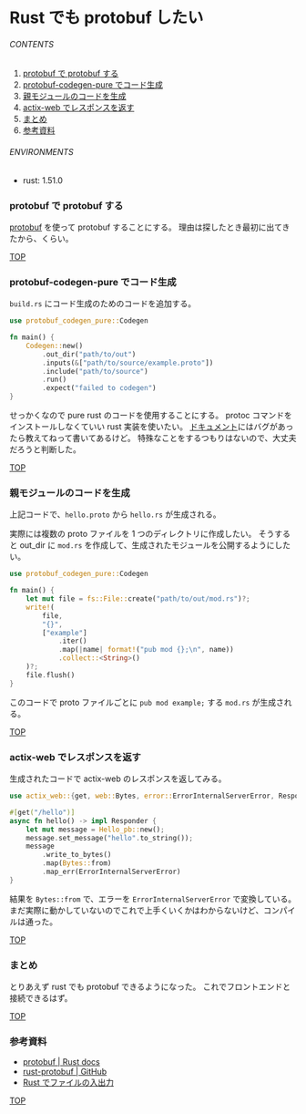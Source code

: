 # Rust でも protobuf したい

<a id="top"></a>

###### CONTENTS

1. [protobuf で protobuf する](#protobuf)
1. [protobuf-codegen-pure でコード生成](#codegen)
1. [親モジュールのコードを生成](#module-index)
1. [actix-web でレスポンスを返す](#response-actix-web)
1. [まとめ](#postscript)
1. [参考資料](#reference)

###### ENVIRONMENTS

-   rust: 1.51.0

<a id="protobuf"></a>

### protobuf で protobuf する

[protobuf](https://docs.rs/protobuf/2.23.0/protobuf/) を使って protobuf することにする。
理由は探したとき最初に出てきたから、くらい。

[TOP](#top)
<a id="codegen"></a>

### protobuf-codegen-pure でコード生成

`build.rs` にコード生成のためのコードを追加する。

```rust
use protobuf_codegen_pure::Codegen

fn main() {
    Codegen::new()
        .out_dir("path/to/out")
        .inputs(&["path/to/source/example.proto"])
        .include("path/to/source")
        .run()
        .expect("failed to codegen")
}
```

せっかくなので pure rust のコードを使用することにする。
protoc コマンドをインストールしなくていい rust 実装を使いたい。
[ドキュメント](https://github.com/stepancheg/rust-protobuf/tree/master/protobuf-codegen-pure)にはバグがあったら教えてねって書いてあるけど。
特殊なことをするつもりはないので、大丈夫だろうと判断した。

[TOP](#top)
<a id="module-index"></a>

### 親モジュールのコードを生成

上記コードで、`hello.proto` から `hello.rs` が生成される。

実際には複数の proto ファイルを 1 つのディレクトリに作成したい。
そうすると out_dir に `mod.rs` を作成して、生成されたモジュールを公開するようにしたい。

```rust
use protobuf_codegen_pure::Codegen

fn main() {
    let mut file = fs::File::create("path/to/out/mod.rs")?;
    write!(
        file,
        "{}",
        ["example"]
            .iter()
            .map(|name| format!("pub mod {};\n", name))
            .collect::<String>()
    )?;
    file.flush()
}
```

このコードで proto ファイルごとに `pub mod example;` する `mod.rs` が生成される。

[TOP](#top)
<a id="response-actix-web"></a>

### actix-web でレスポンスを返す

生成されたコードで actix-web のレスポンスを返してみる。

```rust
use actix_web::{get, web::Bytes, error::ErrorInternalServerError, Responder};

#[get("/hello")]
async fn hello() -> impl Responder {
    let mut message = Hello_pb::new();
    message.set_message("hello".to_string());
    message
        .write_to_bytes()
        .map(Bytes::from)
        .map_err(ErrorInternalServerError)
}
```

結果を `Bytes::from` で、エラーを `ErrorInternalServerError` で変換している。
まだ実際に動かしていないのでこれで上手くいくかはわからないけど、コンパイルは通った。

[TOP](#top)
<a id="postscript"></a>

### まとめ

とりあえず rust でも protobuf できるようになった。
これでフロントエンドと接続できるはず。

[TOP](#top)
<a id="reference"></a>

### 参考資料

-   [protobuf | Rust docs](https://docs.rs/protobuf/2.23.0/protobuf/)
-   [rust-protobuf | GitHub](https://github.com/stepancheg/rust-protobuf)
-   [Rust でファイルの入出力](https://qiita.com/fujitayy/items/12a80560a356607da637)

[TOP](#top)

